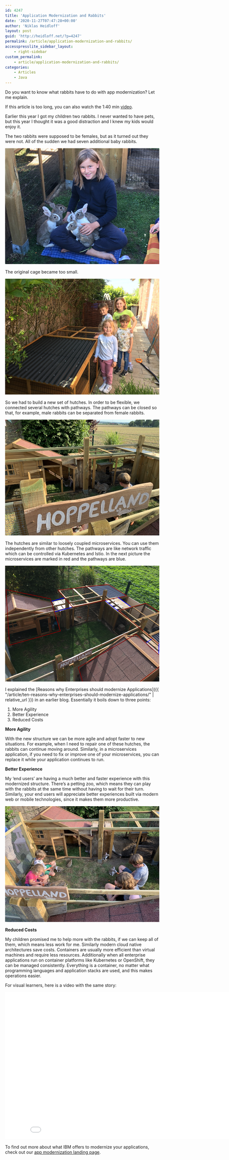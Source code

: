 ```yaml
---
id: 4247
title: 'Application Modernization and Rabbits'
date: '2020-11-27T07:47:28+00:00'
author: 'Niklas Heidloff'
layout: post
guid: 'http://heidloff.net/?p=4247'
permalink: /article/application-modernization-and-rabbits/
accesspresslite_sidebar_layout:
    - right-sidebar
custom_permalink:
    - article/application-modernization-and-rabbits/
categories:
    - Articles
    - Java
---
```


Do you want to know what rabbits have to do with app modernization? Let me explain.

If this article is too long, you can also watch the 1:40 min [video](https://www.youtube.com/watch?v=pEbRbrN3wAU).

Earlier this year I got my children two rabbits. I never wanted to have pets, but this year I thought it was a good distraction and I knew my kids would enjoy it.

The two rabbits were supposed to be females, but as it turned out they were not. All of the sudden we had seven additional baby rabbits.

![image](/assets/img/2020/11/app-mod-rabbits2.jpg)

The original cage became too small.

![image](/assets/img/2020/11/app-mod-rabbits1.jpg)

So we had to build a new set of hutches. In order to be flexible, we connected several hutches with pathways. The pathways can be closed so that, for example, male rabbits can be separated from female rabbits.

![image](/assets/img/2020/11/app-mod-rabbits3.jpg)

The hutches are similar to loosely coupled microservices. You can use them independently from other hutches. The pathways are like network traffic which can be controlled via Kubernetes and Istio. In the next picture the microservices are marked in red and the pathways are blue.

![image](/assets/img/2020/11/app-mod-rabbits4.png)

I explained the [Reasons why Enterprises should modernize Applications]({{ "/article/ten-reasons-why-enterprises-should-modernize-applications/" | relative_url }}) in an earlier blog. Essentially it boils down to three points:

1. More Agility
2. Better Experience
3. Reduced Costs

**More Agility**

With the new structure we can be more agile and adopt faster to new situations. For example, when I need to repair one of these hutches, the rabbits can continue moving around. Similarly, in a microservices application, if you need to fix or improve one of your microservices, you can replace it while your application continues to run.

**Better Experience**

My ‘end users’ are having a much better and faster experience with this modernized structure. There’s a petting zoo, which means they can play with the rabbits at the same time without having to wait for their turn. Similarly, your end users will appreciate better experiences built via modern web or mobile technologies, since it makes them more productive.

![image](/assets/img/2020/11/app5mod-rabbits2.jpg)

**Reduced Costs**

My children promised me to help more with the rabbits, if we can keep all of them, which means less work for me. Similarly modern cloud native architectures save costs. Containers are usually more efficient than virtual machines and require less resources. Additionally when all enterprise applications run on container platforms like Kubernetes or OpenShift, they can be managed consistently. Everything is a container, no matter what programming languages and application stacks are used, and this makes operations easier.

For visual learners, here is a video with the same story:

<iframe allowfullscreen="" frameborder="0" height="480" src="//www.youtube.com/embed/pEbRbrN3wAU" width="853"></iframe>

To find out more about what IBM offers to modernize your applications, check out our [app modernization landing page](https://www.ibm.com/cloud/architecture/architectures/application-modernization/).